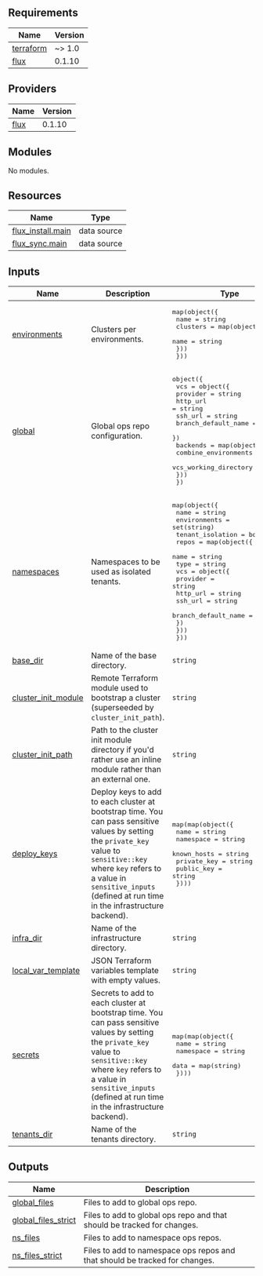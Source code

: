 <!-- BEGIN_TF_DOCS -->

## Requirements

| Name                                                                     | Version |
| ------------------------------------------------------------------------ | ------- |
| <a name="requirement_terraform"></a> [terraform](#requirement_terraform) | ~> 1.0  |
| <a name="requirement_flux"></a> [flux](#requirement_flux)                | 0.1.10  |

## Providers

| Name                                                | Version |
| --------------------------------------------------- | ------- |
| <a name="provider_flux"></a> [flux](#provider_flux) | 0.1.10  |

## Modules

No modules.

## Resources

| Name | Type |
| --- | --- |
| [flux_install.main](https://registry.terraform.io/providers/fluxcd/flux/0.1.10/docs/data-sources/install) | data source |
| [flux_sync.main](https://registry.terraform.io/providers/fluxcd/flux/0.1.10/docs/data-sources/sync) | data source |

## Inputs

| Name | Description | Type | Default | Required |
| --- | --- | --- | --- | :-: |
| <a name="input_environments"></a> [environments](#input_environments) | Clusters per environments. | <pre>map(object({<br> name = string<br> clusters = map(object({<br> name = string<br> }))<br> }))</pre> | n/a | yes |
| <a name="input_global"></a> [global](#input_global) | Global ops repo configuration. | <pre>object({<br> vcs = object({<br> provider = string<br> http_url = string<br> ssh_url = string<br> branch_default_name = string<br> })<br> backends = map(object({<br> combine_environments = bool<br> vcs_working_directory = string<br> }))<br> })</pre> | n/a | yes |
| <a name="input_namespaces"></a> [namespaces](#input_namespaces) | Namespaces to be used as isolated tenants. | <pre>map(object({<br> name = string<br> environments = set(string)<br> tenant_isolation = bool<br> repos = map(object({<br> name = string<br> type = string<br> vcs = object({<br> provider = string<br> http_url = string<br> ssh_url = string<br> branch_default_name = string<br> })<br> }))<br> }))</pre> | n/a | yes |
| <a name="input_base_dir"></a> [base_dir](#input_base_dir) | Name of the base directory. | `string` | `"_base"` | no |
| <a name="input_cluster_init_module"></a> [cluster_init_module](#input_cluster_init_module) | Remote Terraform module used to bootstrap a cluster (superseeded by `cluster_init_path`). | `string` | `"Olivr/init-cluster/flux"` | no |
| <a name="input_cluster_init_path"></a> [cluster_init_path](#input_cluster_init_path) | Path to the cluster init module directory if you'd rather use an inline module rather than an external one. | `string` | `null` | no |
| <a name="input_deploy_keys"></a> [deploy_keys](#input_deploy_keys) | Deploy keys to add to each cluster at bootstrap time. You can pass sensitive values by setting the `private_key` value to `sensitive::key` where `key` refers to a value in `sensitive_inputs` (defined at run time in the infrastructure backend). | <pre>map(map(object({<br> name = string<br> namespace = string<br> known_hosts = string<br> private_key = string<br> public_key = string<br> })))</pre> | `{}` | no |
| <a name="input_infra_dir"></a> [infra_dir](#input_infra_dir) | Name of the infrastructure directory. | `string` | `"_init"` | no |
| <a name="input_local_var_template"></a> [local_var_template](#input_local_var_template) | JSON Terraform variables template with empty values. | `string` | `""` | no |
| <a name="input_secrets"></a> [secrets](#input_secrets) | Secrets to add to each cluster at bootstrap time. You can pass sensitive values by setting the `private_key` value to `sensitive::key` where `key` refers to a value in `sensitive_inputs` (defined at run time in the infrastructure backend). | <pre>map(map(object({<br> name = string<br> namespace = string<br> data = map(string)<br> })))</pre> | `{}` | no |
| <a name="input_tenants_dir"></a> [tenants_dir](#input_tenants_dir) | Name of the tenants directory. | `string` | `"tenants"` | no |

## Outputs

| Name | Description |
| --- | --- |
| <a name="output_global_files"></a> [global_files](#output_global_files) | Files to add to global ops repo. |
| <a name="output_global_files_strict"></a> [global_files_strict](#output_global_files_strict) | Files to add to global ops repo and that should be tracked for changes. |
| <a name="output_ns_files"></a> [ns_files](#output_ns_files) | Files to add to namespace ops repos. |
| <a name="output_ns_files_strict"></a> [ns_files_strict](#output_ns_files_strict) | Files to add to namespace ops repos and that should be tracked for changes. |

<!-- END_TF_DOCS -->
